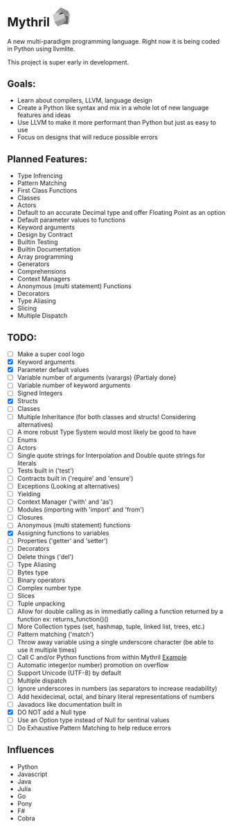 # Mythril <img src="https://github.com/Ayehavgunne/Mythril/blob/gh-pages/Mythril.png" width=40 />
A new multi-paradigm programming language. Right now it is being coded in Python using llvmlite.

This project is super early in development.

## Goals:
* Learn about compilers, LLVM, language design
* Create a Python like syntax and mix in a whole lot of new language features and ideas
* Use LLVM to make it more performant than Python but just as easy to use
* Focus on designs that will reduce possible errors

## Planned Features:
* Type Infrencing
* Pattern Matching
* First Class Functions
* Classes
* Actors
* Default to an accurate Decimal type and offer Floating Point as an option
* Default parameter values to functions
* Keyword arguments
* Design by Contract
* Builtin Testing
* Builtin Documentation
* Array programming
* Generators
* Comprehensions
* Context Managers
* Anonymous (multi statement) Functions
* Decorators
* Type Aliasing
* Slicing
* Multiple Dispatch

## TODO:
- [ ] Make a super cool logo
- [x] Keyword arguments
- [x] Parameter default values
- [ ] Variable number of arguments (varargs) {Partialy done}
- [ ] Variable number of keyword arguments
- [ ] Signed Integers
- [x] Structs
- [ ] Classes
- [ ] Multiple Inheritance (for both classes and structs! Considering alternatives) 
- [ ] A more robust Type System would most likely be good to have
- [ ] Enums
- [ ] Actors
- [ ] Single quote strings for Interpolation and Double quote strings for literals
- [ ] Tests built in ('test')
- [ ] Contracts built in ('require' and 'ensure')
- [ ] Exceptions (Looking at alternatives)
- [ ] Yielding
- [ ] Context Manager ('with' and 'as')
- [ ] Modules (importing with 'import' and 'from')
- [ ] Closures
- [ ] Anonymous (multi statement) functions
- [x] Assigning functions to variables
- [ ] Properties ('getter' and 'setter')
- [ ] Decorators
- [ ] Delete things ('del')
- [ ] Type Aliasing
- [ ] Bytes type
- [ ] Binary operators
- [ ] Complex number type
- [ ] Slices
- [ ] Tuple unpacking
- [ ] Allow for double calling as in immediatly calling a function returned by a function ex: returns_function()()
- [ ] More Collection types (set, hashmap, tuple, linked list, trees, etc.)
- [ ] Pattern matching ('match')
- [ ] Throw away variable using a single underscore character (be able to use it multiple times)
- [ ] Call C and/or Python functions from within Mythril [Example](http://eli.thegreenplace.net/2015/calling-back-into-python-from-llvmlite-jited-code/)
- [ ] Automatic integer(or number) promotion on overflow
- [ ] Support Unicode (UTF-8) by default
- [ ] Multiple dispatch
- [ ] Ignore underscores in numbers (as separators to increase readability)
- [ ] Add hexidecimal, octal, and binary literal representations of numbers
- [ ] Javadocs like documentation built in
- [x] DO NOT add a Null type
- [ ] Use an Option type instead of Null for sentinal values
- [ ] Do Exhaustive Pattern Matching to help reduce errors

## Influences
* Python
* Javascript
* Java
* Julia
* Go
* Pony
* F#
* Cobra

